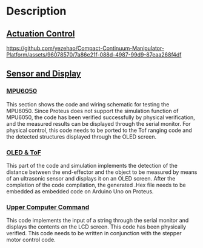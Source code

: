 # Description
## [Actuation Control](Actuation-Control)

https://github.com/yezehao/Compact-Continuum-Manipulator-Platform/assets/96078570/7a86e21f-088d-4987-99d9-87eaa268f4df

## [Sensor and Display](Sensor-Display)
### [MPU6050](Sensor-Display/MPU6050)
This section shows the code and wiring schematic for testing the MPU6050. Since Proteus does not support the simulation function of MPU6050, the code has been verified successfully by physical verification, and the measured results can be displayed through the serial monitor. For physical control, this code needs to be ported to the Tof ranging code and the detected structures displayed through the OLED screen.

### [OLED & ToF](Sensor-Display/OLED+ToF)
This part of the code and simulation implements the detection of the distance between the end-effector and the object to be measured by means of an ultrasonic sensor and displays it on an OLED screen.
After the completion of the code compilation, the generated .Hex file needs to be embedded as embedded code on Arduino Uno on Proteus.

### [Upper Computer Command](Sensor-Display/Upper-computer-command-communication)
This code implements the input of a string through the serial monitor and displays the contents on the LCD screen. This code has been physically verified. This code needs to be written in conjunction with the stepper motor control code.
